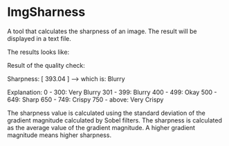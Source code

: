 # ImgSharness
A tool that calculates the sharpness of an image. The result will be displayed in a text file.

The results looks like:

Result of the quality check:

Sharpness: [ 393.04 ]
--> which is: Blurry

Explanation:
0 - 300: Very Blurry
301 - 399: Blurry
400 - 499: Okay
500 - 649: Sharp
650 - 749: Crispy
750 - above: Very Crispy 

The sharpness value is calculated using the standard deviation of the gradient magnitude calculated by Sobel filters. The sharpness is calculated as the average value of the gradient magnitude. A higher gradient magnitude means higher sharpness.
